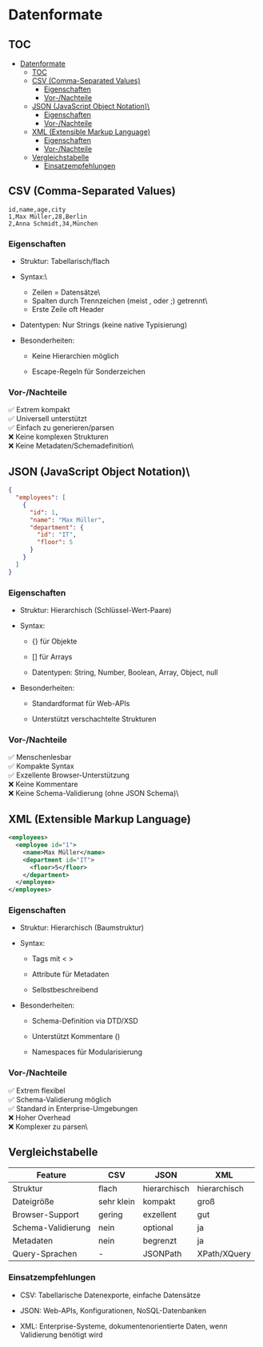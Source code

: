 
# Datenformate

## TOC
- [Datenformate](#datenformate)
  - [TOC](#toc)
  - [CSV (Comma-Separated Values)](#csv-comma-separated-values)
    - [Eigenschaften](#eigenschaften)
    - [Vor-/Nachteile](#vor-nachteile)
  - [JSON (JavaScript Object Notation)\\](#json-javascript-object-notation)
    - [Eigenschaften](#eigenschaften-1)
    - [Vor-/Nachteile](#vor-nachteile-1)
  - [XML (Extensible Markup Language)](#xml-extensible-markup-language)
    - [Eigenschaften](#eigenschaften-2)
    - [Vor-/Nachteile](#vor-nachteile-2)
  - [Vergleichstabelle](#vergleichstabelle)
    - [Einsatzempfehlungen](#einsatzempfehlungen)


## CSV (Comma-Separated Values)
```csv
id,name,age,city
1,Max Müller,28,Berlin
2,Anna Schmidt,34,München
```
### Eigenschaften

-  Struktur: Tabellarisch/flach

- Syntax:\
  - Zeilen = Datensätze\
  - Spalten durch Trennzeichen (meist , oder ;) getrennt\
  - Erste Zeile oft Header

- Datentypen: Nur Strings (keine native Typisierung)

- Besonderheiten:

    - Keine Hierarchien möglich

    - Escape-Regeln für Sonderzeichen

### Vor-/Nachteile

✅ Extrem kompakt\
✅ Universell unterstützt\
✅ Einfach zu generieren/parsen\
❌ Keine komplexen Strukturen\
❌ Keine Metadaten/Schemadefinition\


## JSON (JavaScript Object Notation)\
```json
{
  "employees": [
    {
      "id": 1,
      "name": "Max Müller",
      "department": {
        "id": "IT",
        "floor": 5
      }
    }
  ]
}
```
### Eigenschaften

- Struktur: Hierarchisch (Schlüssel-Wert-Paare)

- Syntax:

    - {} für Objekte

    - [] für Arrays

    - Datentypen: String, Number, Boolean, Array, Object, null

- Besonderheiten:

    - Standardformat für Web-APIs

    - Unterstützt verschachtelte Strukturen

### Vor-/Nachteile

✅ Menschenlesbar\
✅ Kompakte Syntax\
✅ Exzellente Browser-Unterstützung\
❌ Keine Kommentare\
❌ Keine Schema-Validierung (ohne JSON Schema)\


## XML (Extensible Markup Language)
```xml
<employees>
  <employee id="1">
    <name>Max Müller</name>
    <department id="IT">
      <floor>5</floor>
    </department>
  </employee>
</employees>
```

### Eigenschaften

- Struktur: Hierarchisch (Baumstruktur)

- Syntax:

    - Tags mit < >

    - Attribute für Metadaten

    - Selbstbeschreibend

- Besonderheiten:

    - Schema-Definition via DTD/XSD

    - Unterstützt Kommentare (<!-- -->)

    - Namespaces für Modularisierung

### Vor-/Nachteile

✅ Extrem flexibel\
✅ Schema-Validierung möglich\
✅ Standard in Enterprise-Umgebungen\
❌ Hoher Overhead\
❌ Komplexer zu parsen\

## Vergleichstabelle
| Feature | CSV	| JSON | XML|
|-|-|-|-|
|Struktur | flach | hierarchisch | hierarchisch
Dateigröße | sehr klein | kompakt | groß
Browser-Support | gering | exzellent | gut
Schema-Validierung | nein | optional | ja
Metadaten | nein | begrenzt | ja
Query-Sprachen | - | JSONPath | XPath/XQuery

### Einsatzempfehlungen

- CSV: Tabellarische Datenexporte, einfache Datensätze

- JSON: Web-APIs, Konfigurationen, NoSQL-Datenbanken

- XML: Enterprise-Systeme, dokumentenorientierte Daten, wenn Validierung benötigt wird